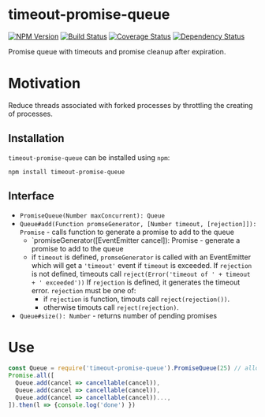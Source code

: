 # timeout-promise-queue 
[![NPM Version](https://badge.fury.io/js/timeout-promise-queue.png)](https://npmjs.org/package/timeout-promise-queue)
[![Build Status](https://travis-ci.org/ericprud/timeout-promise-queue.svg?branch=master)](https://travis-ci.org/ericprud/timeout-promise-queue)
[![Coverage Status](https://coveralls.io/repos/github/ericprud/timeout-promise-queue/badge.svg?branch=master)](https://coveralls.io/github/ericprud/timeout-promise-queue?branch=master)
[![Dependency Status](https://gemnasium.com/ericprud/timeout-promise-queue.png)](https://gemnasium.com/ericprud/timeout-promise-queue)

Promise queue with timeouts and promise cleanup after expiration.

# Motivation
Reduce threads associated with forked processes by throttling the creating of processes.

## Installation

`timeout-promise-queue` can be installed using `npm`:

```
npm install timeout-promise-queue
```

## Interface
 - `PromiseQueue(Number maxConcurrent): Queue`
 - `Queue#add(Function promseGenerator, [Number timeout, [rejection]]): Promise` - calls function to generate a promise to add to the queue
   - `promiseGenerator([EventEmitter cancel]): Promise - generate a promise to add to the queue
   - if `timeout` is defined, `promseGenerator` is called with an EventEmitter which will get a `'timeout'` event if `timeout` is exceeded.
   If `rejection` is not defined, timeouts call `reject(Error('timeout of ' + timeout + ' exceeded'))`
   If `rejection` is defined, it generates the timeout error. `rejection` must be one of:
     - if `rejection` is function, timouts call `reject(rejection())`.
     - otherwise timouts call `reject(rejection)`.
 - `Queue#size(): Number` - returns number of pending promises

# Use

```js
const Queue = require('timeout-promise-queue').PromiseQueue(25) // allow 25 concurrent promises
Promise.all([
  Queue.add(cancel => cancellable(cancel)),
  Queue.add(cancel => cancellable(cancel)),
  Queue.add(cancel => cancellable(cancel))...,
]).then(l => {console.log('done') })
```
